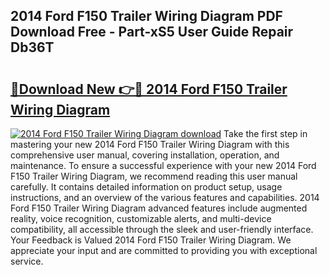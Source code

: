 ## 2014 Ford F150 Trailer Wiring Diagram PDF Download Free - Part-xS5 User Guide Repair Db36T

# <h2><a href="http://dfiomnb.blite.top/?on=2014+Ford+F150+Trailer+Wiring+Diagram">🔗Download New 👉🔴 2014 Ford F150 Trailer Wiring Diagram</a></h2>

[![2014 Ford F150 Trailer Wiring Diagram download](https://i.imgur.com/lujVjoI.png)](http://dfiomnb.blite.top/?on=2014+Ford+F150+Trailer+Wiring+Diagram)
Take the first step in mastering your new 2014 Ford F150 Trailer Wiring Diagram with this comprehensive user manual, covering installation, operation, and maintenance. To ensure a successful experience with your new 2014 Ford F150 Trailer Wiring Diagram, we recommend reading this user manual carefully. It contains detailed information on product setup, usage instructions, and an overview of the various features and capabilities. 2014 Ford F150 Trailer Wiring Diagram advanced features include augmented reality, voice recognition, customizable alerts, and multi-device compatibility, all accessible through the sleek and user-friendly interface. Your Feedback is Valued 2014 Ford F150 Trailer Wiring Diagram. We appreciate your input and are committed to providing you with exceptional service.
